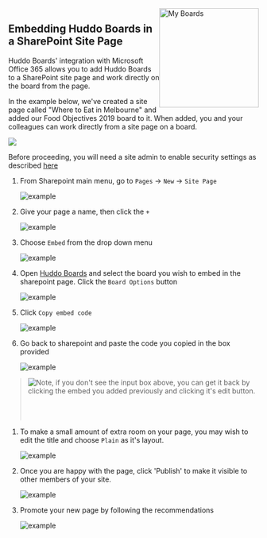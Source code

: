 <img style="float: right" src="/assets/images/boards-logo.jpg" width="200" alt="My Boards" />

## Embedding Huddo Boards in a SharePoint Site Page

Huddo Boards' integration with Microsoft Office 365 allows you to add Huddo Boards to a SharePoint site page and work directly on the board from the page.

In the example below, we've created a site page called "Where to Eat in Melbourne" and added our Food Objectives 2019 board to it. When added, you and your colleagues can work directly from a site page on a board.

![](/assets/boards/sharepoint1.png)


Before proceeding, you will need a site admin to enable security settings as described [here](../../msgraph/sharepoint/admin.md)


1. From Sharepoint main menu, go to `Pages` -> `New` -> `Site Page`

      ![example](sharepoint1.png)


1. Give your page a name, then click the `+`

      ![example](sharepoint2.png)

1. Choose `Embed` from the drop down menu

      ![example](sharepoint3.png)

1. Open [Huddo Boards](https://boards.huddo.com/auth/signin) and select the board you wish to embed in the sharepoint page.  Click the `Board Options` button

      ![example](sharepoint4.png)

1. Click `Copy embed code`

      ![example](sharepoint5.png)

1. Go back to sharepoint and paste the code you copied in the box provided

      ![example](sharepoint6.png)

> <img style="float: left;" src="sharepoint6.5.png" /> Note, if you don't see the input box above, you can get it back by clicking the embed you added previously and clicking it's edit button. <br><br><br><br>

1. To make a small amount of extra room on your page, you may wish to edit the title and choose `Plain` as it's layout.

      ![example](sharepoint7.png)

1. Once you are happy with the page, click 'Publish' to make it visible to other members of your site.

      ![example](sharepoint8.png)

1. Promote your new page by following the recommendations

      ![example](sharepoint9.png)
